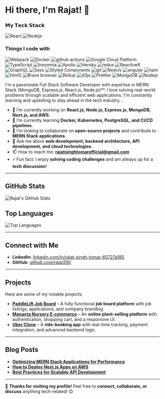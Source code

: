 
# **Hi there, I'm Rajat!** 👋  
<h3>𝗠𝘆 𝗧𝗲𝗰𝗸 𝗦𝘁𝗮𝗰𝗸 </h3>
  <img alt="React" src="https://img.shields.io/badge/-React-45b8d8?style=flat-square&logo=react&logoColor=white" />
    <img alt="Nodejs" src="https://img.shields.io/badge/-Nodejs-43853d?style=flat-square&logo=Node.js&logoColor=white" />


<h3>Things I code with</h3>
<p>
  <img alt="Webpack" src="https://img.shields.io/badge/-Webpack-8DD6F9?style=flat-square&logo=webpack&logoColor=white" /> 
  <img alt="Docker" src="https://img.shields.io/badge/-Docker-46a2f1?style=flat-square&logo=docker&logoColor=white" />
  <img alt="github actions" src="https://img.shields.io/badge/-Github_Actions-2088FF?style=flat-square&logo=github-actions&logoColor=white" />
  <img alt="Google Cloud Platform" src="https://img.shields.io/badge/-Google_Cloud_Platform-1a73e8?style=flat-square&logo=google-cloud&logoColor=white" />
  <img alt="TypeScript" src="https://img.shields.io/badge/-TypeScript-007ACC?style=flat-square&logo=typescript&logoColor=white" />
  <img alt="Insomnia" src="https://img.shields.io/badge/-Insomnia-5849BE?style=flat-square&logo=insomnia&logoColor=white" />
  <img alt="Apollo" src="https://img.shields.io/badge/-Apollo%20GraphQL-311C87?style=flat-square&logo=apollo-graphql&logoColor=white" />
  <img alt="Heroku" src="https://img.shields.io/badge/-Heroku-430098?style=flat-square&logo=heroku&logoColor=white" />
  <img alt="redux" src="https://img.shields.io/badge/-Redux-764ABC?style=flat-square&logo=redux&logoColor=white" />
  <img alt="ReactiveX" src="https://img.shields.io/badge/-RxJs-B7178C?style=flat-square&logo=reactivex&logoColor=white" />
  <img alt="GraphQL" src="https://img.shields.io/badge/-GraphQL-E10098?style=flat-square&logo=graphql&logoColor=white" />
  <img alt="Sass" src="https://img.shields.io/badge/-Sass-CC6699?style=flat-square&logo=sass&logoColor=white" />
  <img alt="Styled Components" src="https://img.shields.io/badge/-Styled_Components-db7092?style=flat-square&logo=styled-components&logoColor=white" />
  <img alt="git" src="https://img.shields.io/badge/-Git-F05032?style=flat-square&logo=git&logoColor=white" />
  <img alt="NestJs" src="https://img.shields.io/badge/-NestJs-ea2845?style=flat-square&logo=nestjs&logoColor=white" />
  <img alt="angular" src="https://img.shields.io/badge/-Angular-DD0031?style=flat-square&logo=angular&logoColor=white" />
  <img alt="npm" src="https://img.shields.io/badge/-NPM-CB3837?style=flat-square&logo=npm&logoColor=white" />
  <img alt="html5" src="https://img.shields.io/badge/-HTML5-E34F26?style=flat-square&logo=html5&logoColor=white" />
  <img alt="Brave browser" src="https://img.shields.io/badge/-Brave_Browser-FB542B?style=flat-square&logo=brave&logoColor=white" />
  <img alt="Rollup" src="https://img.shields.io/badge/-Rollup-EC4A3F?style=flat-square&logo=rollup.js&logoColor=white" />
  <img alt="d3js" src="https://img.shields.io/badge/-D3.js-F9A03C?style=flat-square&logo=d3.js&logoColor=white" />
  <img alt="Prettier" src="https://img.shields.io/badge/-Prettier-F7B93E?style=flat-square&logo=prettier&logoColor=white" />
  <img alt="MongoDB" src="https://img.shields.io/badge/-MongoDB-13aa52?style=flat-square&logo=mongodb&logoColor=white" />
  <img alt="Nodejs" src="https://img.shields.io/badge/-Nodejs-43853d?style=flat-square&logo=Node.js&logoColor=white" />
</p>
  
I'm a passionate Full Stack Software Developer with expertise in MERN Stack (MongoDB, Express.js, React.js, Node.js)**. I love solving real-world problems through scalable and efficient web applications. I'm constantly learning and upskilling to stay ahead in the tech industry.  .

- 🔭 I’m currently working on **React.js, Node.js, Express.js, MongoDB, Next.js, and AWS**.  
- 🌱 I’m currently learning **Docker, Kubernetes, PostgreSQL, and CI/CD pipelines**.  
- 👯 I’m looking to collaborate on **open-source projects** and contribute to **MERN Stack applications**.  
- 💬 Ask me about **web development, backend architecture, API development, and cloud technologies**.  
- 📫 How to reach me: **[rajatsinghtomarofficial@gmail.com](mailto:rajatsinghtomarofficial@gmail.com)**  
- ⚡ Fun fact: I enjoy **solving coding challenges** and am always up for a **tech discussion**!  

---

## **GitHub Stats**  
![Rajat's GitHub Stats](https://github-readme-stats.vercel.app/api?username=rajat290&show_icons=true&theme=radical)  

## **Top Languages**  
![Top Languages](https://github-readme-stats.vercel.app/api/top-langs/?username=rajat290&layout=compact&theme=radical)  

---

## **Connect with Me**  
- **LinkedIn:** [linkedin.com/in/rajat-singh-tomar-65727a185](https://www.linkedin.com/in/rajat-singh-tomar-65727a185/)  
- **GitHub:** [github.com/rajat290](https://github.com/rajat290)  

---

## **Projects**  
Here are some of my notable projects:  

- **[PaddleLift Job Board](https://github.com/rajat290/paddlelift-job-board)** – A fully functional **job board platform** with job listings, applications, and company branding. 
- **[Manavta Nursery E-commerce](https://github.com/rajat290/manavta-nursery)** – An **online plant-selling platform** with authentication, shopping cart, and a responsive UI.  
- **[Uber Clone](https://github.com/rajat290/uber-clone)** – A **ride-booking app** with real-time tracking, payment integration, and advanced backend logic.  

---

## **Blog Posts**  
- **[Optimizing MERN Stack Applications for Performance](https://medium.com/@rajat290/optimizing-mern-stack-applications-for-performance)**  
- **[How to Deploy Next.js Apps on AWS](https://medium.com/@rajat290/how-to-deploy-nextjs-apps-on-aws)**  
- **[Best Practices for Scalable API Development](https://medium.com/@rajat290/best-practices-for-scalable-api-development)**  

---

🚀 **Thanks for visiting my profile!** Feel free to **connect, collaborate, or discuss** anything tech-related! 😊  

